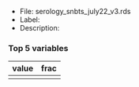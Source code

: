 

* File: serology_snbts_july22_v3.rds
* Label: 
* Description: 

### Top 5 variables
| value   | frac   |
|:--------|:-------|
|         |        |
        